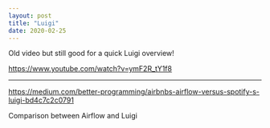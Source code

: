 ```yaml
---
layout: post
title: "Luigi"
date: 2020-02-25
---
```


Old video but still good for a quick Luigi overview!

https://www.youtube.com/watch?v=ymF2R_tY1f8

---

https://medium.com/better-programming/airbnbs-airflow-versus-spotify-s-luigi-bd4c7c2c0791

Comparison between Airflow and Luigi
